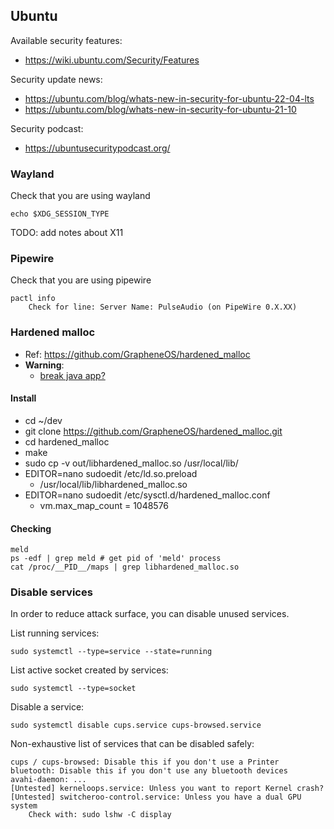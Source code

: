 ## Ubuntu

Available security features:
* https://wiki.ubuntu.com/Security/Features

Security update news:
* https://ubuntu.com/blog/whats-new-in-security-for-ubuntu-22-04-lts
* https://ubuntu.com/blog/whats-new-in-security-for-ubuntu-21-10 

Security podcast:
* https://ubuntusecuritypodcast.org/

### Wayland

Check that you are using wayland

    echo $XDG_SESSION_TYPE

TODO: add notes about X11

### Pipewire

Check that you are using pipewire

    pactl info
        Check for line: Server Name: PulseAudio (on PipeWire 0.X.XX)

### Hardened malloc

* Ref: https://github.com/GrapheneOS/hardened_malloc
* **Warning**: 
  * [break java app?](https://github.com/GrapheneOS/hardened_malloc/issues/208)

#### Install

* cd ~/dev
* git clone https://github.com/GrapheneOS/hardened_malloc.git
* cd hardened_malloc
* make
* sudo cp -v out/libhardened_malloc.so /usr/local/lib/
* EDITOR=nano sudoedit /etc/ld.so.preload
  * /usr/local/lib/libhardened_malloc.so
* EDITOR=nano sudoedit /etc/sysctl.d/hardened_malloc.conf
  * vm.max_map_count = 1048576

#### Checking

    meld
    ps -edf | grep meld # get pid of 'meld' process
    cat /proc/__PID__/maps | grep libhardened_malloc.so

### Disable services

In order to reduce attack surface, you can disable unused services.

List running services:

    sudo systemctl --type=service --state=running

List active socket created by services:

    sudo systemctl --type=socket

Disable a service:

    sudo systemctl disable cups.service cups-browsed.service

Non-exhaustive list of services that can be disabled safely:

    cups / cups-browsed: Disable this if you don't use a Printer
    bluetooth: Disable this if you don't use any bluetooth devices
    avahi-daemon: ...
    [Untested] kerneloops.service: Unless you want to report Kernel crash?
    [Untested] switcheroo-control.service: Unless you have a dual GPU system
        Check with: sudo lshw -C display
    

